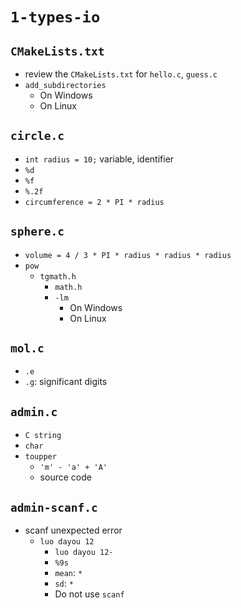 # `1-types-io`

## `CMakeLists.txt`
- review the `CMakeLists.txt` for `hello.c`, `guess.c`
- `add_subdirectories`
  - On Windows
  - On Linux

## `circle.c`
- `int radius = 10;` variable, identifier
- `%d`
- `%f`
- `%.2f`
- `circumference = 2 * PI * radius`

## `sphere.c`
- `volume = 4 / 3 * PI * radius * radius * radius`
- `pow`
  - `tgmath.h`
	- `math.h`
	- `-lm`
		- On Windows
		- On Linux

## `mol.c`
- `.e`
- `.g`: significant digits

## `admin.c`
- `C string`
- `char`
- `toupper`
	- `'m' - 'a' + 'A'`
	- source code

## `admin-scanf.c`
- scanf unexpected error
  - `luo dayou 12`
	- `luo dayou 12-`
	- `%9s`
	- `mean`: `*`
	- `sd`: `*`
	- Do not use `scanf`
